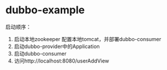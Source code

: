 # dubbo-example

启动顺序：
1. 启动本地zookeeper
    配置本地tomcat，并部署dubbo-consumer
2. 启动dubbo-provider中的Application
3. 启动dubbo-consumer 
4. 访问http://localhost:8080/userAddView
